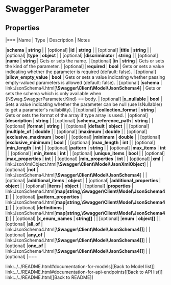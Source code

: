 # SwaggerParameter

## Properties
|===
|Name | Type | Description | Notes

|**schema** | **string** |  | [optional] 
|**id** | **string** |  | [optional] 
|**title** | **string** |  | [optional] 
|**type** | **object** |  | [optional] 
|**discriminator** | **string** |  | [optional] 
|**name** | **string** | Gets or sets the name. | [optional] 
|**in** | **string** | Gets or sets the kind of the parameter. | [optional] 
|**required** | **bool** | Gets or sets a value indicating whether the parameter is required (default: false). | [optional] 
|**allow_empty_value** | **bool** | Gets or sets a value indicating whether passing empty-valued parameters is allowed (default: false). | [optional] 
|**schema** | link:JsonSchema4.html[**\Swagger\Client\Model\JsonSchema4**] | Gets or sets the schema which is only available when {NSwag.SwaggerParameter.Kind} &#x3D;&#x3D; body. | [optional] 
|**x_nullable** | **bool** | Sets a value indicating whether the parameter can be null (use IsNullable() to get a parameter&#39;s nullability). | [optional] 
|**collection_format** | **string** | Gets or sets the format of the array if type array is used. | [optional] 
|**description** | **string** |  | [optional] 
|**schema_reference_path** | **string** |  | [optional] 
|**format** | **string** |  | [optional] 
|**default** | **object** |  | [optional] 
|**multiple_of** | **double** |  | [optional] 
|**maximum** | **double** |  | [optional] 
|**exclusive_maximum** | **bool** |  | [optional] 
|**minimum** | **double** |  | [optional] 
|**exclusive_minimum** | **bool** |  | [optional] 
|**max_length** | **int** |  | [optional] 
|**min_length** | **int** |  | [optional] 
|**pattern** | **string** |  | [optional] 
|**max_items** | **int** |  | [optional] 
|**min_items** | **int** |  | [optional] 
|**unique_items** | **bool** |  | [optional] 
|**max_properties** | **int** |  | [optional] 
|**min_properties** | **int** |  | [optional] 
|**xml** | link:JsonXmlObject.html[**\Swagger\Client\Model\JsonXmlObject**] |  | [optional] 
|**not** | link:JsonSchema4.html[**\Swagger\Client\Model\JsonSchema4**] |  | [optional] 
|**additional_items** | **object** |  | [optional] 
|**additional_properties** | **object** |  | [optional] 
|**items** | **object** |  | [optional] 
|**properties** | link:JsonSchema4.html[**map[string,\Swagger\Client\Model\JsonSchema4]**] |  | [optional] 
|**pattern_properties** | link:JsonSchema4.html[**map[string,\Swagger\Client\Model\JsonSchema4]**] |  | [optional] 
|**definitions** | link:JsonSchema4.html[**map[string,\Swagger\Client\Model\JsonSchema4]**] |  | [optional] 
|**x_enum_names** | **string[]** |  | [optional] 
|**enum** | **object[]** |  | [optional] 
|**all_of** | link:JsonSchema4.html[**\Swagger\Client\Model\JsonSchema4[]**] |  | [optional] 
|**any_of** | link:JsonSchema4.html[**\Swagger\Client\Model\JsonSchema4[]**] |  | [optional] 
|**one_of** | link:JsonSchema4.html[**\Swagger\Client\Model\JsonSchema4[]**] |  | [optional] 
|===

link:../../README.html#documentation-for-models[[Back to Model list]] link:../../README.html#documentation-for-api-endpoints[[Back to API list]] link:../../README.html[[Back to README]]


